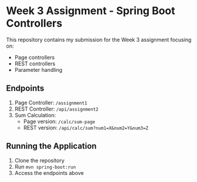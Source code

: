 # Week 3 Assignment - Spring Boot Controllers

This repository contains my submission for the Week 3 assignment focusing on:

- Page controllers
- REST controllers
- Parameter handling

## Endpoints

1. Page Controller: `/assignment1`
2. REST Controller: `/api/assignment2`
3. Sum Calculation:
   - Page version: `/calc/sum-page`
   - REST version: `/api/calc/sum?num1=X&num2=Y&num3=Z`

## Running the Application

1. Clone the repository
2. Run `mvn spring-boot:run`
3. Access the endpoints above
